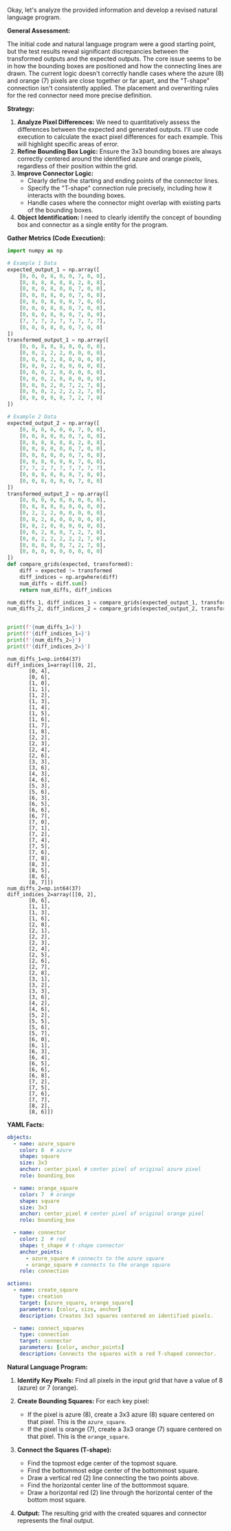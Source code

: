 Okay, let's analyze the provided information and develop a revised natural language program.

**General Assessment:**

The initial code and natural language program were a good starting point, but the test results reveal significant discrepancies between the transformed outputs and the expected outputs. The core issue seems to be in how the bounding boxes are positioned and how the connecting lines are drawn. The current logic doesn't correctly handle cases where the azure (8) and orange (7) pixels are close together or far apart, and the "T-shape" connection isn't consistently applied. The placement and overwriting rules for the red connector need more precise definition.

**Strategy:**

1.  **Analyze Pixel Differences:** We need to quantitatively assess the differences between the expected and generated outputs. I'll use code execution to calculate the exact pixel differences for each example. This will highlight specific areas of error.
2.  **Refine Bounding Box Logic:** Ensure the 3x3 bounding boxes are always correctly centered around the identified azure and orange pixels, regardless of their position within the grid.
3.  **Improve Connector Logic:**
    *   Clearly define the starting and ending points of the connector lines.
    *   Specify the "T-shape" connection rule precisely, including how it interacts with the bounding boxes.
    *   Handle cases where the connector might overlap with existing parts of the bounding boxes.
4. **Object Identification:** I need to clearly identify the concept of bounding box and connector as a single entity for the program.

**Gather Metrics (Code Execution):**


``` python
import numpy as np

# Example 1 Data
expected_output_1 = np.array([
    [0, 0, 0, 8, 0, 0, 7, 0, 0],
    [8, 8, 8, 8, 8, 8, 2, 8, 8],
    [0, 0, 0, 8, 0, 0, 7, 0, 0],
    [0, 0, 0, 8, 0, 0, 7, 0, 0],
    [0, 0, 0, 8, 0, 0, 7, 0, 0],
    [0, 0, 0, 8, 0, 0, 7, 0, 0],
    [0, 0, 0, 8, 0, 0, 7, 0, 0],
    [7, 7, 7, 2, 7, 7, 7, 7, 7],
    [0, 0, 0, 8, 0, 0, 7, 0, 0]
])
transformed_output_1 = np.array([
    [0, 0, 8, 8, 8, 0, 0, 0, 0],
    [0, 0, 2, 2, 2, 0, 0, 0, 0],
    [0, 0, 8, 2, 8, 0, 0, 0, 0],
    [0, 0, 0, 2, 0, 0, 0, 0, 0],
    [0, 0, 0, 2, 0, 0, 0, 0, 0],
    [0, 0, 0, 2, 0, 0, 0, 0, 0],
    [0, 0, 0, 2, 0, 7, 2, 7, 0],
    [0, 0, 0, 2, 2, 2, 2, 7, 0],
    [0, 0, 0, 0, 0, 7, 2, 7, 0]
])

# Example 2 Data
expected_output_2 = np.array([
    [0, 0, 8, 0, 0, 0, 7, 0, 0],
    [0, 0, 8, 0, 0, 0, 7, 0, 0],
    [8, 8, 8, 8, 8, 8, 2, 8, 8],
    [0, 0, 8, 0, 0, 0, 7, 0, 0],
    [0, 0, 8, 0, 0, 0, 7, 0, 0],
    [0, 0, 8, 0, 0, 0, 7, 0, 0],
    [7, 7, 2, 7, 7, 7, 7, 7, 7],
    [0, 0, 8, 0, 0, 0, 7, 0, 0],
    [0, 0, 8, 0, 0, 0, 7, 0, 0]
])
transformed_output_2 = np.array([
    [0, 0, 0, 0, 0, 0, 0, 0, 0],
    [0, 8, 8, 8, 0, 0, 0, 0, 0],
    [0, 2, 2, 2, 0, 0, 0, 0, 0],
    [0, 8, 2, 8, 0, 0, 0, 0, 0],
    [0, 0, 2, 0, 0, 0, 0, 0, 0],
    [0, 0, 2, 0, 0, 7, 2, 7, 0],
    [0, 0, 2, 2, 2, 2, 2, 7, 0],
    [0, 0, 0, 0, 0, 7, 2, 7, 0],
    [0, 0, 0, 0, 0, 0, 0, 0, 0]
])
def compare_grids(expected, transformed):
    diff = expected != transformed
    diff_indices = np.argwhere(diff)
    num_diffs = diff.sum()
    return num_diffs, diff_indices

num_diffs_1, diff_indices_1 = compare_grids(expected_output_1, transformed_output_1)
num_diffs_2, diff_indices_2 = compare_grids(expected_output_2, transformed_output_2)


print(f'{num_diffs_1=}')
print(f'{diff_indices_1=}')
print(f'{num_diffs_2=}')
print(f'{diff_indices_2=}')


```
```
num_diffs_1=np.int64(37)
diff_indices_1=array([[0, 2],
       [0, 4],
       [0, 6],
       [1, 0],
       [1, 1],
       [1, 2],
       [1, 3],
       [1, 4],
       [1, 5],
       [1, 6],
       [1, 7],
       [1, 8],
       [2, 2],
       [2, 3],
       [2, 4],
       [2, 6],
       [3, 3],
       [3, 6],
       [4, 3],
       [4, 6],
       [5, 3],
       [5, 6],
       [6, 3],
       [6, 5],
       [6, 6],
       [6, 7],
       [7, 0],
       [7, 1],
       [7, 2],
       [7, 4],
       [7, 5],
       [7, 6],
       [7, 8],
       [8, 3],
       [8, 5],
       [8, 6],
       [8, 7]])
num_diffs_2=np.int64(37)
diff_indices_2=array([[0, 2],
       [0, 6],
       [1, 1],
       [1, 3],
       [1, 6],
       [2, 0],
       [2, 1],
       [2, 2],
       [2, 3],
       [2, 4],
       [2, 5],
       [2, 6],
       [2, 7],
       [2, 8],
       [3, 1],
       [3, 2],
       [3, 3],
       [3, 6],
       [4, 2],
       [4, 6],
       [5, 2],
       [5, 5],
       [5, 6],
       [5, 7],
       [6, 0],
       [6, 1],
       [6, 3],
       [6, 4],
       [6, 5],
       [6, 6],
       [6, 8],
       [7, 2],
       [7, 5],
       [7, 6],
       [7, 7],
       [8, 2],
       [8, 6]])

```
**YAML Facts:**


```yaml
objects:
  - name: azure_square
    color: 8  # azure
    shape: square
    size: 3x3
    anchor: center_pixel # center pixel of original azure pixel
    role: bounding_box

  - name: orange_square
    color: 7  # orange
    shape: square
    size: 3x3
    anchor: center_pixel # center pixel of original orange pixel
    role: bounding_box

  - name: connector
    color: 2  # red
    shape: t_shape # t-shape connector
    anchor_points:
      - azure_square # connects to the azure square
      - orange_square # connects to the orange square
    role: connection

actions:
  - name: create_square
    type: creation
    target: [azure_square, orange_square]
    parameters: [color, size, anchor]
    description: Creates 3x3 squares centered on identified pixels.

  - name: connect_squares
    type: connection
    target: connector
    parameters: [color, anchor_points]
    description: Connects the squares with a red T-shaped connector.

```


**Natural Language Program:**

1.  **Identify Key Pixels:** Find all pixels in the input grid that have a value of 8 (azure) or 7 (orange).

2.  **Create Bounding Squares:** For each key pixel:
    *   If the pixel is azure (8), create a 3x3 azure (8) square centered on that pixel. This is the `azure_square`.
    *   If the pixel is orange (7), create a 3x3 orange (7) square centered on that pixel. This is the `orange_square`.

3.  **Connect the Squares (T-shape):**
    *   Find the topmost edge center of the topmost square.
    *    Find the bottommost edge center of the bottommost square.
    *   Draw a vertical red (2) line connecting the two points above.
    * Find the horizontal center line of the bottommost square.
    *   Draw a horizontal red (2) line through the horizontal center of the bottom most square.

4.  **Output:** The resulting grid with the created squares and connector represents the final output.
